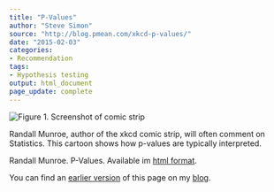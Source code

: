 ```yaml
---
title: "P-Values"
author: "Steve Simon"
source: "http://blog.pmean.com/xkcd-p-values/"
date: "2015-02-03"
categories:
- Recommendation
tags:
- Hypothesis testing
output: html_document
page_update: complete
---
```


![Figure 1. Screenshot of comic strip](http://www.pmean.com/new-images/15/xkcd-p-values01.png)

<div class="notes">

Randall Munroe, author of the xkcd comic strip, will often comment on Statistics. This cartoon shows how p-values are typically interpreted.

Randall Munroe. P-Values. Available im [html format][mun1].

You can find an [earlier version][sim1] of this page on my [blog][sim2].

[sim1]: http://blog.pmean.com/xkcd-p-values/
[sim2]: http://blog.pmean.com

[mun1]: http://xkcd.com/1478/

</div>
